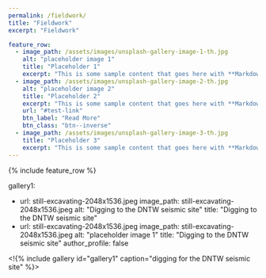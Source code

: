 ```yaml
---
permalink: /fieldwork/
title: "Fieldwork"
excerpt: "Fieldwork"

feature_row:
  - image_path: /assets/images/unsplash-gallery-image-1-th.jpg
    alt: "placeholder image 1"
    title: "Placeholder 1"
    excerpt: "This is some sample content that goes here with **Markdown** formatting."
  - image_path: /assets/images/unsplash-gallery-image-2-th.jpg
    alt: "placeholder image 2"
    title: "Placeholder 2"
    excerpt: "This is some sample content that goes here with **Markdown** formatting."
    url: "#test-link"
    btn_label: "Read More"
    btn_class: "btn--inverse"
  - image_path: /assets/images/unsplash-gallery-image-3-th.jpg
    title: "Placeholder 3"
    excerpt: "This is some sample content that goes here with **Markdown** formatting."
---
```


{% include feature_row %}





gallery1:
  - url: still-excavating-2048x1536.jpeg
    image_path: still-excavating-2048x1536.jpeg
    alt: "Digging to the DNTW seismic site"
    title: "Digging to the DNTW seismic site"
  - url: still-excavating-2048x1536.jpeg
    image_path: still-excavating-2048x1536.jpeg
    alt: "placeholder image 1"
    title: "Digging to the DNTW seismic site"
author_profile: false



<!{% include gallery id="gallery1" caption="digging for the DNTW seismic site" %}>

